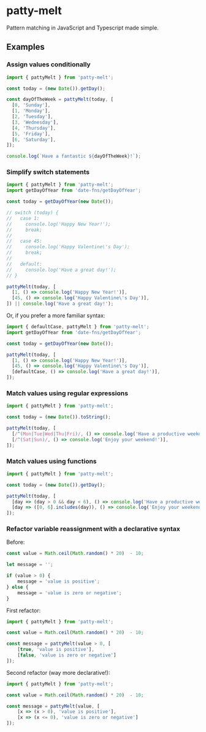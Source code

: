 # patty-melt
Pattern matching in JavaScript and Typescript made simple.

## Examples

### Assign values conditionally

```js
import { pattyMelt } from 'patty-melt';

const today = (new Date()).getDay();

const dayOfTheWeek = pattyMelt(today, [
  [0, 'Sunday'],
  [1, 'Monday'],
  [2, 'Tuesday'],
  [3, 'Wednesday'],
  [4, 'Thursday'],
  [5, 'Friday'],
  [6, 'Saturday'],
]);

console.log(`Have a fantastic ${dayOfTheWeek}!`);
```

### Simplify switch statements

```js
import { pattyMelt } from 'patty-melt';
import getDayOfYear from 'date-fns/getDayOfYear';

const today = getDayOfYear(new Date());

// switch (today) {
//   case 1:
//     console.log('Happy New Year!');
//     break;
// 
//   case 45:
//     console.log('Happy Valentine\'s Day');
//     break;
//   
//   default:
//     console.log('Have a great day!');
// }

pattyMelt(today, [
  [1, () => console.log('Happy New Year!')],
  [45, () => console.log('Happy Valentine\'s Day')],
]) || console.log('Have a great day!');
```

Or, if you prefer a more familiar syntax: 

```js
import { defaultCase, pattyMelt } from 'patty-melt';
import getDayOfYear from 'date-fns/getDayOfYear';

const today = getDayOfYear(new Date());

pattyMelt(today, [
  [1, () => console.log('Happy New Year!')],
  [45, () => console.log('Happy Valentine\'s Day')],
  [defaultCase, () => console.log('Have a great day!')],
]);
```

### Match values using regular expressions

```js
import { pattyMelt } from 'patty-melt';

const today = (new Date()).toString();

pattyMelt(today, [
  [/^(Mon|Tue|Wed|Thu|Fri)/, () => console.log('Have a productive weekday!')],
  [/^(Sat|Sun)/, () => console.log('Enjoy your weekend!')],
]);
```

### Match values using functions

```js
import { pattyMelt } from 'patty-melt';

const today = (new Date()).getDay();

pattyMelt(today, [
  [day => (day > 0 && day < 6), () => console.log('Have a productive weekday!')],
  [day => ([0, 6].includes(day)), () => console.log('Enjoy your weekend!')],
]);
```

### Refactor variable reassignment with a declarative syntax

Before:

```js
const value = Math.ceil(Math.random() * 20)  - 10;

let message = '';

if (value > 0) {
    message = 'value is positive';
} else {
    message = 'value is zero or negative';
}
```

First refactor:

```js
import { pattyMelt } from 'patty-melt';

const value = Math.ceil(Math.random() * 20)  - 10;

const message = pattyMelt(value > 0, [
    [true, 'value is positive'],
    [false, 'value is zero or negative']
]);
```

Second refactor (way more declarative!):

```js
import { pattyMelt } from 'patty-melt';

const value = Math.ceil(Math.random() * 20)  - 10;

const message = pattyMelt(value, [
    [x => (x > 0), 'value is positive'],
    [x => (x <= 0), 'value is zero or negative']
]);
```
